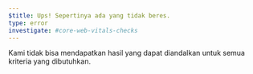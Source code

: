 ```yaml
---
$title: Ups! Sepertinya ada yang tidak beres.
type: error
investigate: #core-web-vitals-checks
---
```


Kami tidak bisa mendapatkan hasil yang dapat diandalkan untuk semua kriteria yang dibutuhkan.
